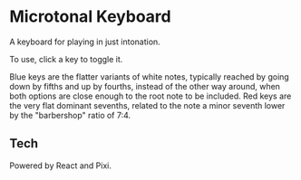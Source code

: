# Microtonal Keyboard

A keyboard for playing in just intonation.

To use, click a key to toggle it.

Blue keys are the flatter variants of white notes, typically reached by going down by fifths and up by fourths, instead of the other way around, when both options are close enough to the root note to be included. Red keys are the very flat dominant sevenths, related to the note a minor seventh lower by the "barbershop" ratio of 7:4.

## Tech

Powered by React and Pixi.
